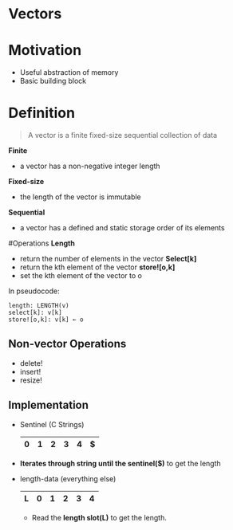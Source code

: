 # Vectors

# Motivation
- Useful abstraction of memory
- Basic building block

# Definition
> A vector is a finite fixed-size sequential collection of data

**Finite**
- a vector has a non-negative integer length

**Fixed-size**
- the length of the vector is immutable

**Sequential**
- a vector has a defined and static storage order of its elements

#Operations
**Length**
- return the number of elements in the vector
**Select[k]**
- return the kth element of the vector
**store![o,k]**
- set the kth element of the vector to o

In pseudocode:
```
length: LENGTH(v)
select[k]: v[k]
store![o,k]: v[k] ← o
```

## Non-vector Operations
- delete!
- insert!
- resize!

## Implementation

*	Sentinel (C Strings)

	| 0 | 1 | 2 | 3 | 4 | $ |
	|---|---|---|---|---|---|

  *  **Iterates through string until the sentinel($)** to get the length

* length-data (everything else)

	| L | 0 | 1 | 2 | 3 | 4 |
	|---|---|---|---|---|---|

	*	Read the **length slot(L)** to get the length.
